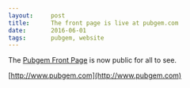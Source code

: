 ```yaml
---
layout:     post
title:      The front page is live at pubgem.com
date:       2016-06-01
tags:       pubgem, website
---
```


The [Pubgem Front Page](http://www.pubgem.com) is now public for all to see.

[http://www.pubgem.com](http://www.pubgem.com)
